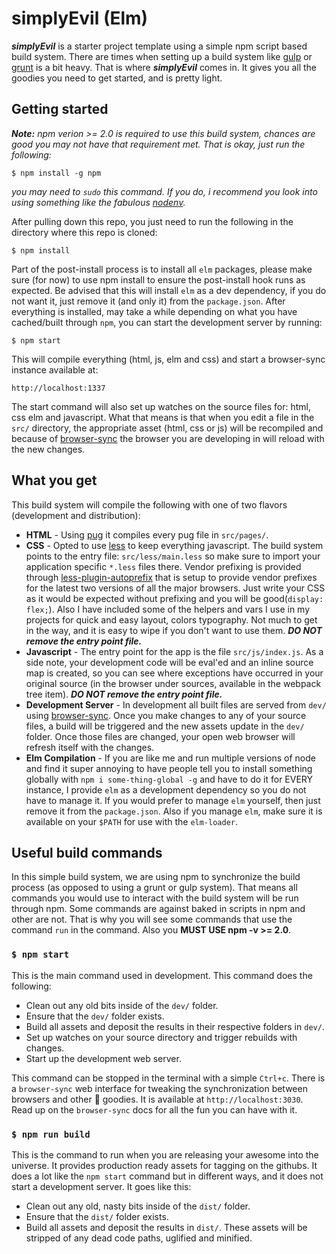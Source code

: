# simplyEvil (Elm)

***simplyEvil*** is a starter project template using a simple npm script based build system.
There are times when setting up a build system like [gulp](http://gulpjs.com/)
or [grunt](http://gruntjs.com/) is a bit heavy. That is where
***simplyEvil*** comes in. It gives you all the goodies you need to get started, and is pretty light.

## Getting started
***Note:*** *npm verion >= 2.0 is required to use this build system, chances are good you may not have that requirement met. That is okay, just run the following:*

```
$ npm install -g npm
```

*you may need to `sudo` this command. If you do, i recommend you look into using something like the fabulous [nodenv](https://github.com/nodenv/nodenv).*

After pulling down this repo, you just need to run the following in the directory where this repo is cloned:

```
$ npm install
```

Part of the post-install process is to install all `elm` packages, please make sure (for now) to use npm install to ensure the post-install hook runs as expected. Be advised that this will install `elm` as a dev dependency, if you do not want it, just remove it (and only it) from the `package.json`. After everything is installed, may take a while depending on what you have cached/built through `npm`, you can start the development server by running:

```
$ npm start
```

This will compile everything (html, js, elm and css) and start a browser-sync instance available at:

```
http://localhost:1337
```

The start command will also set up watches on the source files for: html, css elm and javascript. What that means is that when you edit a file in the `src/` directory, the appropriate asset (html, css or js) will be recompiled and because of [browser-sync](http://www.browsersync.io/) the browser you are developing in will reload with the new changes.

## What you get
This build system will compile the following with one of two flavors (development and distribution):

* **HTML** - Using [pug](http://pug-lang.com/) it compiles every pug file in `src/pages/`.
* **CSS** - Opted to use [less](http://lesscss.org/) to keep everything javascript. The build system points to the entry file: `src/less/main.less` so make sure to import your application specific `*.less` files there. Vendor prefixing is provided through [less-plugin-autoprefix](https://github.com/less/less-plugin-autoprefix) that is setup to provide vendor prefixes for the latest two versions of all the major browsers. Just write your CSS as it would be expected without prefixing and you will be good(`display: flex;`). Also I have included some of the helpers and vars I use in my projects for quick and easy layout, colors typography. Not much to get in the way, and it is easy to wipe if you don't want to use them.  ***DO NOT remove the entry point file.***
* **Javascript** - The entry point for the app is the file `src/js/index.js`. As a side note, your development code will be eval'ed and an inline source map is created, so you can see where exceptions have occurred in your original source (in the browser under sources, available in the webpack tree item). ***DO NOT remove the entry point file.***
* **Development Server** - In development all built files are served from `dev/` using [browser-sync](http://www.browsersync.io/). Once you make changes to any of your source files, a build will be triggered and the new assets update in the `dev/` folder. Once those files are changed, your open web browser will refresh itself with the changes.
* **Elm Compilation** - If you are like me and run multiple versions of node and find it super annoying to have people tell you to install something globally with `npm i some-thing-global -g` and have to do it for EVERY instance, I provide `elm` as a development dependency so you do not have to manage it. If you would prefer to manage `elm` yourself, then just remove it from the `package.json`. Also if you manage `elm`, make sure it is available on your `$PATH` for use with the `elm-loader`.

## Useful build commands
In this simple build system, we are using npm to synchronize the build process (as opposed to using a grunt or gulp system). That means all commands you would use to interact with the build system will be run through npm. Some commands are against baked in scripts in npm and other are not. That is why you will see some commands that use the command `run` in the command. Also you **MUST USE npm -v >= 2.0**.

### `$ npm start`
This is the main command used in development. This command does the following:

* Clean out any old bits inside of the `dev/` folder.
* Ensure that the `dev/` folder exists.
* Build all assets and deposit the results in their respective folders in `dev/`.
* Set up watches on your source directory and trigger rebuilds with changes.
* Start up the development web server.

This command can be stopped in the terminal with a simple `Ctrl+c`. There is a `browser-sync` web interface for tweaking the synchronization between browsers and other :ice_cream: goodies. It is available at `http://localhost:3030`. Read up on the `browser-sync` docs for all the fun you can have with it.

### `$ npm run build`
This is the command to run when you are releasing your awesome into the universe. It provides production ready assets for tagging on the githubs. It does a lot like the `npm start` command but in different ways, and it does not start a development server. It goes like this:

* Clean out any old, nasty bits inside of the `dist/` folder.
* Ensure that the `dist/` folder exists.
* Build all assets and deposit the results in `dist/`. These assets will be stripped of any dead code paths, uglified and minified.

